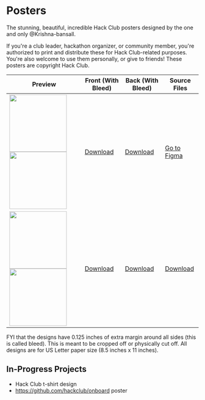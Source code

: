 # Posters

The stunning, beautiful, incredible Hack Club posters designed by the one and only @Krishna-bansall.

If you're a club leader, hackathon organizer, or community member, you're authorized to print and distribute these for Hack Club-related purposes. You're also welcome to use them personally, or give to friends! These posters are copyright Hack Club.

| Preview                                                                                                                                                                                                                          | Front (With Bleed)                                                                         | Back (With Bleed)                                                                         | Source Files |
| -------------------------------------------------------------------------------------------------------------------------------------------------------------------------------------------------------------------------------- | ------------------------------------------------------------------------------------------ | ----------------------------------------------------------------------------------------- | ------------ |
| <img src="https://cloud-4x9ytu8j5-hack-club-bot.vercel.app/0sprig_poster_-_preview_-_front.jpg" width="150"> <img src="https://cloud-4x9ytu8j5-hack-club-bot.vercel.app/1sprig_poster_-_preview_-_back.jpg" width="150">         | [Download](https://cloud-6gk0z1yck-hack-club-bot.vercel.app/0sprig_poster_-_front.png)     | [Download](https://cloud-1j91265ua-hack-club-bot.vercel.app/0sprig_poster_-_back.png)     | [Go to Figma](https://www.figma.com/file/i1ErYEBdKD2V2SkrpqEUZL/sprig?type=design&node-id=314%3A13&t=VYUKdaD7BcR0CSFA-1)         |
| <img src="https://cloud-fgyqs51rz-hack-club-bot.vercel.app/0sinerider_poster_-_preview_-_front.jpg" width="150"> <img src="https://cloud-fgyqs51rz-hack-club-bot.vercel.app/1sinerider_poster_-_preview_-_back.jpg" width="150"> | [Download](https://cloud-3f1y6powb-hack-club-bot.vercel.app/0sinerider_poster_-_front.png) | [Download](https://cloud-bl4vim1zn-hack-club-bot.vercel.app/0sinerider_poster_-_back.png) | [Download](https://cloud-kygirazin-hack-club-bot.vercel.app/0sinerider_poster_source_files.zip)         |

FYI that the designs have 0.125 inches of extra margin around all sides (this is called bleed). This is meant to be cropped off or physically cut off. All designs are for US Letter paper size (8.5 inches x 11 inches).

## In-Progress Projects

- Hack Club t-shirt design
- https://github.com/hackclub/onboard poster
